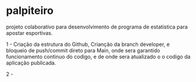 # palpiteiro
projeto colaborativo para desenvolvimento de programa de estatistica para apostar esportivas.

1 - Criação da estrutura do Github, Crianção da branch developer, e bloqueio de push/commit direto para Main, onde sera garantido funcionamento continuo do codigo, e de onde sera atualizado o o codigo da aplicação publicada.
 
2 - 